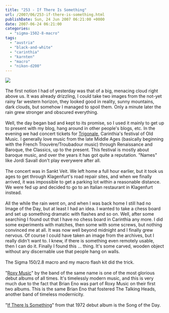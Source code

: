 ```yaml
---
title: "253 - If There Is Something"
url: /2007/06/253-if-there-is-something.html
publishDate: Sun, 24 Jun 2007 06:21:00 +0000
date: 2007-06-24 06:21:00
categories: 
  - "sigma-1502-8-macro"
tags: 
  - "austria"
  - "black-and-white"
  - "carinthia"
  - "karnten"
  - "macro"
  - "nikon-d200"
---
```

<a href="https://d25zfm9zpd7gm5.cloudfront.net/1200x1200/2007/20070624_014105_ps_bw.jpg"><img src="https://d25zfm9zpd7gm5.cloudfront.net/0600x0600/2007/20070624_014105_ps_bw.jpg"/></a><br/><br/>The first notion I had of yesterday was that of a big, menacing cloud right above us. It was already drizzling, I could take two images from the not-yet rainy far western horizon, they looked good in reality, sunny mountains, dark clouds, but somehow I managed to spoil them. Only a minute later the rain grew stronger and obscured everything.<br/><br/>Well, the day began bad and kept to its promise, so I used it mainly to get up to present with my blog, hang around in other people's blogs, etc. In the evening we had concert tickets for <a href="http://www.trigonale.com/trigonale/" target="_blank">Trigonale</a>, Carinthia's festival of Old Music. I generally love music from the late Middle Ages (basically beginning with the French Trouvère/Troubadour music) through Renaissance and Baroque, the Classics, up to the present. This festival is mostly about baroque music, and over the years it has got quite a reputation. "Names" like Jordi Savall don't play everywere after all.<br/><br/>The concert was in Sankt Veit. We left home a full hour earlier, but it took us ages to get through Klagenfurt's road repair sites, and when we finally arrived, it was impossible to get a parking lot within a reasonable distance. We were fed up and decided to go to an Italian restaurant in Klagenfurt instead.<br/><br/>All the while the rain went on, and when I was back home I still had no Image of the Day, but at least I had an idea. I wanted to take a chess board and set up something dramatic with flashes and so on. Well, after some searching I found out that I have no chess board in Carinthia any more. I did some experiments with matches, then some with some screws, but nothing convinced me at all. It was now well beyond midnight and I finally grew nervous. Of course I could have taken an image from the archives, but I really didn't want to. I knew, if there is something even remotely usable, then I can do it. Finally I found this ... thing. It's some carved, wooden object without any discernable use that people hang on walls.<br/><br/>The Sigma 150/2.8 macro and my macro flash kit did the trick.<br/><br/>"<a href="http://www.amazon.com/Roxy-Music/dp/B0000256KG" target="_blank">Roxy Music</a>" by the band of the same name is one of the most glorious debut albums of all times. It's timelessly modern music, and this is very much due to the fact that Brian Eno was part of Roxy Music on their first two albums. This is the same Brian Eno that fostered The Talking Heads, another band of timeless modernicity. <br/><br/>"<a href="http://www.lyricsfreak.com/r/roxy+music/if+there+is+something_20118969.html" target="_blank">If There Is Something</a>" from that 1972 debut album is the Song of the Day.
